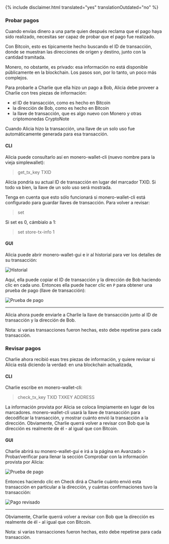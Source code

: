 {% include disclaimer.html translated="yes" translationOutdated="no" %}

### Probar pagos

Cuando envías dinero a una parte quien después reclama que el pago haya sido realizado, necesitas ser capaz de probar que el pago fue realizado.

Con Bitcoin, esto es típicamente hecho buscando el ID de transacción, donde se muestran
las direcciones de origen y destino, junto con la cantidad tramitada.

Monero, no obstante, es privado: esa información no está disponible públicamente en la blockchain. Los pasos son, por lo tanto,
un poco más complejos.

Para probarle a Charlie que ella hizo un pago a Bob, Alicia debe proveer a Charlie con tres piezas de información:

- el ID de transacción, como es hecho en Bitcoin
- la dirección de Bob, como es hecho en Bitcoin
- la llave de transacción, que es algo nuevo con Monero y otras criptomonedas CryptoNote

Cuando Alicia hizo la transacción, una llave de un solo uso fue automáticamente generada para esa transacción.

#### CLI

Alicia puede consultarlo así en monero-wallet-cli (nuevo nombre para la vieja simplewallet):

> get_tx_key TXID

Alicia pondría su actual ID de transacción en lugar del marcador TXID. Si todo va bien, la llave de un solo uso
será mostrada.

Tenga en cuenta que esto sólo funcionará si monero-wallet-cli está configurado para guardar llaves de transacción. Para volver a revisar:

> set

Si set es 0, cámbialo a 1:

> set store-tx-info 1

#### GUI

Alicia puede abrir monero-wallet-gui e ir al historial para ver los detalles de su transacción:

![Historial](png/prove-payment/history.png)

Aquí, ella puede copiar el ID de transacción y la dirección de Bob haciendo clic en cada uno.
Entonces ella puede hacer clic en `P` para obtener una prueba de pago (llave de transacción):

![Prueba de pago](png/prove-payment/payment-proof.png)


---

Alicia ahora puede enviarle a Charlie la llave de transacción junto al ID de transacción y la dirección de Bob.

Nota: si varias transacciones fueron hechas, esto debe repetirse para cada transacción.

### Revisar pagos

Charlie ahora recibió esas tres piezas de información, y quiere revisar si Alicia está diciendo la verdad: en una blockchain
actualizada,

#### CLI

Charlie escribe en monero-wallet-cli:

> check_tx_key TXID TXKEY ADDRESS

La información provista por Alicia se coloca limpiamente en lugar de los marcadores. monero-wallet-cli usará la llave de transacción
para decodificar la transacción, y mostrar cuánto envió la transacción a la dirección. Obviamente,
Charlie querrá volver a revisar con Bob que la dirección es realmente de él - al igual que con Bitcoin.

#### GUI

Charlie abrirá su monero-wallet-gui e irá a la página en Avanzado > Probar/verificar para llenar la sección Comprobar con la información provista por Alicia:

![Prueba de pago](png/prove-payment/check-payment.png)

Entonces haciendo clic en Check dirá a Charlie cuánto envió esta transacción en particular a la dirección, y cuántas confirmaciones tuvo la transacción:

![Pago revisado](png/prove-payment/payment-checked.png)


---

Obviamente, Charlie querrá volver a revisar con Bob que la dirección es realmente de él - al igual que con Bitcoin.

Nota: si varias transacciones fueron hechas, esto debe repetirse para cada transacción.
